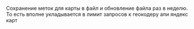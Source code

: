 Сохранение меток для карты в файл и обновление файла раз в неделю. То есть вполне укладывается в лимит запросов к геокодеру апи яндекс карт
